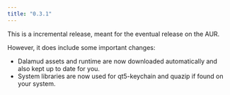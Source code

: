 ```yaml
---
title: "0.3.1"
---
```


This is a incremental release, meant for the eventual release on the AUR.

However, it does include some important changes:
* Dalamud assets and runtime are now downloaded automatically and also kept up to date for you.
* System libraries are now used for qt5-keychain and quazip if found on your system.
